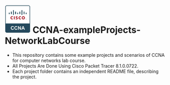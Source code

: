 

# <img src="ccna.png" alt="logo" width="80"/> CCNA-exampleProjects-NetworkLabCourse 



- This repository contains some example projects and scenarios of CCNA for computer networks lab course.
- All Projects Are Done Using Cisco Packet Tracer 8.1.0.0722.
- Each project folder contains an independent README file, describing the project.





